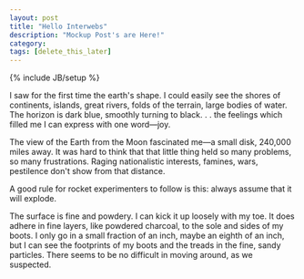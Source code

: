 ```yaml
---
layout: post
title: "Hello Interwebs"
description: "Mockup Post's are Here!"
category: 
tags: [delete_this_later]
---
```

{% include JB/setup %}


I saw for the first time the earth's shape. I could easily see the shores of continents, islands, great rivers, folds of the terrain, large bodies of water. The horizon is dark blue, smoothly turning to black. . . the feelings which filled me I can express with one word—joy.

The view of the Earth from the Moon fascinated me—a small disk, 240,000 miles away. It was hard to think that that little thing held so many problems, so many frustrations. Raging nationalistic interests, famines, wars, pestilence don't show from that distance.

A good rule for rocket experimenters to follow is this: always assume that it will explode.

The surface is fine and powdery. I can kick it up loosely with my toe. It does adhere in fine layers, like powdered charcoal, to the sole and sides of my boots. I only go in a small fraction of an inch, maybe an eighth of an inch, but I can see the footprints of my boots and the treads in the fine, sandy particles. There seems to be no difficult in moving around, as we suspected.
